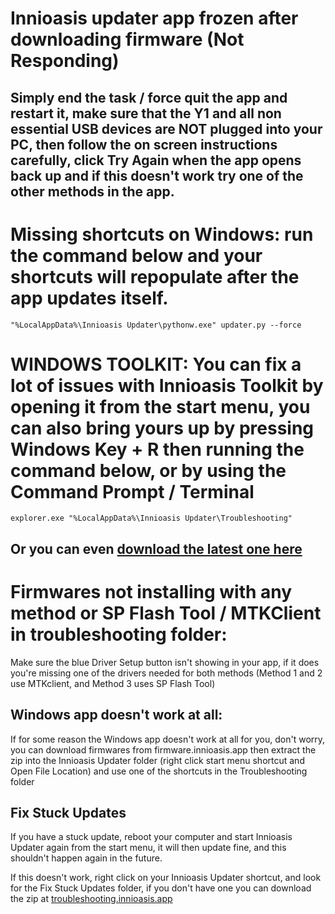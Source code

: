 # Innioasis updater app frozen after downloading firmware (Not Responding)
## Simply end the task / force quit the app and restart it, make sure that the Y1 and all non essential USB devices are NOT plugged into your PC, then follow the on screen instructions carefully, click Try Again when the app opens back up and if this doesn't work try one of the other methods in the app.

# Missing shortcuts on Windows: run the command below and your shortcuts will repopulate after the app updates itself.

```
"%LocalAppData%\Innioasis Updater\pythonw.exe" updater.py --force
```


# WINDOWS TOOLKIT: You can fix a lot of issues with Innioasis Toolkit by opening it from the start menu, you can also bring yours up by pressing Windows Key + R then running the command below, or by using the Command Prompt / Terminal

```
explorer.exe "%LocalAppData%\Innioasis Updater\Troubleshooting"
```

## Or you can even [download the latest one here](https://github.com/team-slide/Innioasis-Updater/raw/refs/heads/main/Troubleshooters%20-%20Windows.zip) 


# Firmwares not installing with any method or SP Flash Tool / MTKClient in troubleshooting folder:
Make sure the blue Driver Setup button isn't showing in your app, if it does you're missing one of the drivers needed for both methods (Method 1 and 2 use MTKclient, and Method 3 uses SP Flash Tool)

## Windows app doesn't work at all:
If for some reason the Windows app doesn't work at all for you, don't worry, you can download firmwares from firmware.innioasis.app then extract the zip into the Innioasis Updater folder (right click start menu shortcut and Open File Location) and use one of the shortcuts in the Troubleshooting folder 

## Fix Stuck Updates
If you have a stuck update, reboot your computer and start Innioasis Updater again from the start menu, it will then update fine, and this shouldn't happen again in the future.

If this doesn't work, right click on your Innioasis Updater shortcut, and look for the Fix Stuck Updates folder, if you don't have one you can download the zip at [troubleshooting.innioasis.app](https://innioasis.app/Troubleshooting)
